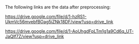 The following links are the data after preprocessing:

https://drive.google.com/file/d/1-hzRS1-UkmVc56mvebfBOag5iZNk18DF/view?usp=drive_link

https://drive.google.com/file/d/1-AoUhgdFpLTm1g1a9Cd6q_UT-JaQIf7Z/view?usp=drive_link

